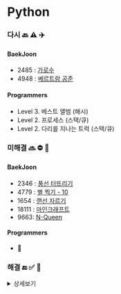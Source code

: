 # Python

### 다시 🔙 ⚠️ ✈️

#### BaekJoon

- 2485 : [가로수](https://www.acmicpc.net/problem/2485)
- 4948 : [베르트랑 공준](https://www.acmicpc.net/problem/4948)

#### Programmers

- Level 3. 베스트 앨범 (해시)
- Level 2. 프로세스 (스택/큐)
- Level 2. 다리를 지나는 트럭 (스택/큐)

### 미해결 🔜 ⛔ 🚗

#### BaekJoon

- 2346 : [풍선 터뜨리기](https://www.acmicpc.net/problem/2346)
- 4779 : [별 찍기 - 10](https://www.acmicpc.net/problem/2447)
- 1654 : [랜선 자르기](https://www.acmicpc.net/problem/1654)
- 18111 : [마인크래프트](https://www.acmicpc.net/problem/18111)
- 9663: [N-Queen](https://www.acmicpc.net/problem/9663)

#### Programmers

- 🤔

### 해결 🔚 ✅ 🚀

<details>
  <summary>상세보기</summary>
  <ul markdown="1">
    <li>10818: 최소, 최대</li>
    <li>19532: 수학은 비대면강의입니다</li>
    <li>1018: 체스판 다시 칠하기</li>
    <li>1436: 영화감독 숌</li>
    <li>11650: 좌표 정렬하기</li>
    <li>18870: 좌표 압축</li>
    <li>1934: 최소 공배수</li>
    <li>1676: 팩토리얼 0의 개수</li>
    <li>18110: solved.ac</li>
  </ul>
</details>
